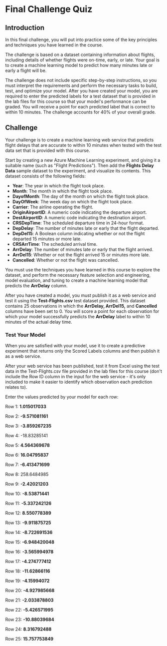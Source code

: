 # Final Challenge Quiz

## Introduction

In this final challenge, you will put into practice some of the key principles and techniques you have learned in the course.

The challenge is based on a dataset containing information about flights, including details of whether flights were on-time, early, or late. Your goal is to create a machine learning model to predict how many minutes late or early a flight will be.

The challenge does not include specific step-by-step instructions, so you must interpret the requirements and perform the necessary tasks to build, test, and optimize your model. After you have created your model, you are required to enter the predicted labels for a test dataset that is provided in the lab files for this course so that your model's performance can be graded. You will receive a point for each predicted label that is correct to within 10 minutes. The challenge accounts for 40% of your overall grade.

## Challenge

Your challenge is to create a machine learning web service that predicts flight delays that are accurate to within 10 minutes when tested with the test data set that is provided with this course.

Start by creating a new Azure Machine Learning experiment, and giving it a suitable name (such as "Flight Predictions"). Then add the **Flights Delay Data** sample dataset to the experiment, and visualize its contents. This dataset consists of the following fields:

*   **Year**: The year in which the flight took place.
*   **Month**: The month in which the flight took place.
*   **DayofMonth**: The day of the month on which the flight took place.
*   **DayOfWeek**: The week day on which the flight took place.
*   **Carrier**: The airline operating the flight.
*   **OriginAirportID**: A numeric code indicating the departure airport.
*   **DestAirportID**: A numeric code indicating the destination airport.
*   **CRSDepTime**: The scheduled departure time in 24-hour format.
*   **DepDelay**: The number of minutes late or early that the flight departed.
*   **DepDel15**: A Boolean column indicating whether or not the flight departed 15 minutes or more late.
*   **CRSArrTime**: The scheduled arrival time.
*   **ArrDelay**: The number of minutes late or early that the flight arrived.
*   **ArrDel15**: Whether or not the flight arrived 15 or minutes more late.
*   **Cancelled**: Whether or not the flight was cancelled.

You must use the techniques you have learned in this course to explore the dataset, and perform the necessary feature selection and engineering, model evaluation, and tuning to create a machine learning model that predicts the **ArrDelay** column.

After you have created a model, you must publish it as a web service and test it using the **Test-Flights.csv** test dataset provided. This dataset contains 25 observations in which the **ArrDelay, ArrDel15,** and **Cancelled** columns have been set to 0. You will score a point for each observation for which your model successfully predicts the **ArrDelay** label to within 10 minutes of the actual delay time.

### Test Your Model

When you are satisfied with your model, use it to create a predictive experiment that returns only the Scored Labels columns and then publish it as a web service.

After your web service has been published, test it from Excel using the test data in the Test-Flights.csv file provided in the lab files for this course (don't include the Row ID column in the input for the web service - it's only included to make it easier to identify which observation each prediction relates to).

Enter the values predicted by your model for each row:

Row 1: **1.015017033**
  
Row 2: **-9.571081161**
  
Row 3: **-3.859267235**
  
Row 4: -18.83285141

Row 5: **4.564369678**
  
Row 6: **16.04795837**
  
Row 7: **-6.413471699**
  
Row 8: 258.6484985

Row 9: **-2.42021203**
  
Row 10: **-8.53871441**
  
Row 11: **-5.337242126**
  
Row 12: **8.550778389**
  
Row 13: **-9.911875725**
  
Row 14: **-8.722691536**
  
Row 15: **-6.948420048**
  
Row 16: **-3.565994978**
  
Row 17: **-4.274777412**
  
Row 18: **-11.62866116**
  
Row 19: **-4.15994072**
  
Row 20: **-4.927985668**
  
Row 21: **-2.033878803**
  
Row 22: **-5.426571995**

Row 23: **-10.88039684**
  
Row 24: **8.316792488**
  
Row 25: **15.757753849**